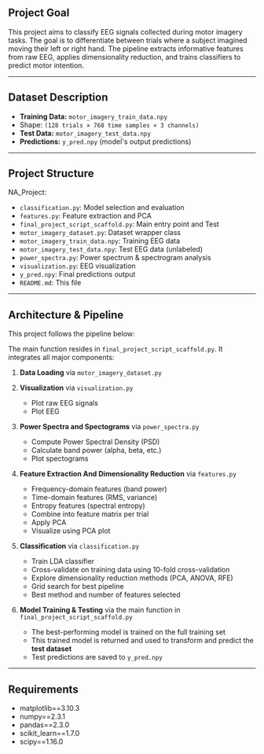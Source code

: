 ## Project Goal

This project aims to classify EEG signals collected during motor imagery tasks. The goal is to differentiate between trials where a subject imagined moving their left or right hand. The pipeline extracts informative features from raw EEG, applies dimensionality reduction, and trains classifiers to predict motor intention.

---

## Dataset Description

- **Training Data:** `motor_imagery_train_data.npy` 
- Shape: `(128 trials × 768 time samples × 3 channels)` 
- **Test Data:** `motor_imagery_test_data.npy`
- **Predictions:** `y_pred.npy` (model's output predictions)

---

## Project Structure

NA_Project:
- `classification.py`: Model selection and evaluation
- `features.py`: Feature extraction and PCA
- `final_project_script_scaffold.py`: Main entry point and Test
- `motor_imagery_dataset.py`: Dataset wrapper class
- `motor_imagery_train_data.npy`: Training EEG data
- `motor_imagery_test_data.npy`: Test EEG data (unlabeled)
- `power_spectra.py`: Power spectrum & spectrogram analysis
- `visualization.py`: EEG visualization
- `y_pred.npy`: Final predictions output
- `README.md`: This file
---

## Architecture & Pipeline

This project follows the pipeline below:

The main function resides in `final_project_script_scaffold.py`. It integrates all major components:

1. **Data Loading** via `motor_imagery_dataset.py`

2. **Visualization** via `visualization.py`
   - Plot raw EEG signals
   - Plot EEG

3. **Power Spectra and Spectograms** via `power_spectra.py`
   - Compute Power Spectral Density (PSD)
   - Calculate band power (alpha, beta, etc.)
   - Plot spectograms

4. **Feature Extraction And Dimensionality Reduction** via `features.py`
   - Frequency-domain features (band power)
   - Time-domain features (RMS, variance)
   - Entropy features (spectral entropy)
   - Combine into feature matrix per trial
   - Apply PCA
   - Visualize using PCA plot

5. **Classification** via `classification.py`
   - Train LDA classifier
   - Cross-validate on training data using 10-fold cross-validation
   - Explore dimensionality reduction methods (PCA, ANOVA, RFE)
   - Grid search for best pipeline
   - Best method and number of features selected

6. **Model Training & Testing** via the main function in `final_project_script_scaffold.py`
   - The best-performing model is trained on the full training set
   - This trained model is returned and used to transform and predict the **test dataset**
   - Test predictions are saved to `y_pred.npy`

---

## Requirements

- matplotlib==3.10.3
- numpy==2.3.1
- pandas==2.3.0
- scikit_learn==1.7.0
- scipy==1.16.0
